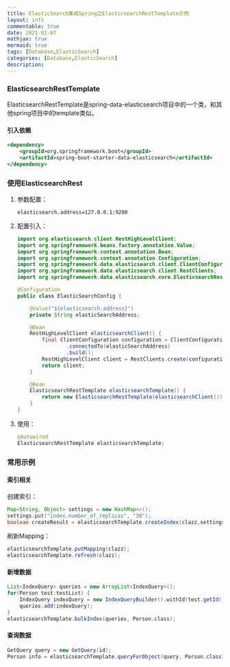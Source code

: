 ```yaml
---
title: ElasticSearch集成Spring之ElasticsearchRestTemplate示例
layout: info
commentable: true
date: 2021-02-07
mathjax: true
mermaid: true
tags: [Database,ElasticSearch]
categories: [Database,ElasticSearch]
description: 
---
```


### ElasticsearchRestTemplate

ElasticsearchRestTemplate是spring-data-elasticsearch项目中的一个类，和其他spring项目中的template类似。

#### 引入依赖

```xml
<dependency>
    <groupId>org.springframework.boot</groupId>
    <artifactId>spring-boot-starter-data-elasticsearch</artifactId>
</dependency>
```

### 使用ElasticsearchRest

1. 参数配置：

   ```properties
   elasticsearch.address=127.0.0.1:9200
   ```

2. 配置引入：

   ```java
   import org.elasticsearch.client.RestHighLevelClient;
   import org.springframework.beans.factory.annotation.Value;
   import org.springframework.context.annotation.Bean;
   import org.springframework.context.annotation.Configuration;
   import org.springframework.data.elasticsearch.client.ClientConfiguration;
   import org.springframework.data.elasticsearch.client.RestClients;
   import org.springframework.data.elasticsearch.core.ElasticsearchRestTemplate;
   
   @Configuration
   public class ElasticSearchConfig {
   
       @Value("${elasticsearch.address}")
       private String elasticSearchAddress;
   
       @Bean
       RestHighLevelClient elasticsearchClient() {
           final ClientConfiguration configuration = ClientConfiguration.builder()
                   .connectedTo(elasticSearchAddress)
                   .build();
           RestHighLevelClient client = RestClients.create(configuration).rest();
           return client;
       }
   
       @Bean
       ElasticsearchRestTemplate elasticsearchTemplate() {
           return new ElasticsearchRestTemplate(elasticsearchClient());
       }
   }
   ```

3. 使用：

   ```java
   @Autowired
   ElasticsearchRestTemplate elasticsearchTemplate;
   ```

### 常用示例

#### 索引相关

创建索引：

```java
Map<String, Object> settings = new HashMap<>();
settings.put("index.number_of_replicas", "30");
boolean createResult = elasticsearchTemplate.createIndex(clazz,settings);
```

刷新Mapping：

```java
elasticsearchTemplate.putMapping(clazz);
elasticsearchTemplate.refresh(clazz);
```

#### 新增数据

```java
List<IndexQuery> queries = new ArrayList<IndexQuery>();
for(Person test:testList) {
    IndexQuery indexQuery = new IndexQueryBuilder().withId(test.getId()).withObject(test).build();
    queries.add(indexQuery);
}
elasticsearchTemplate.bulkIndex(queries, Person.class);
```

#### 查询数据

```java
GetQuery query = new GetQuery(id);
Person info = elasticsearchTemplate.queryForObject(query, Person.class);
```